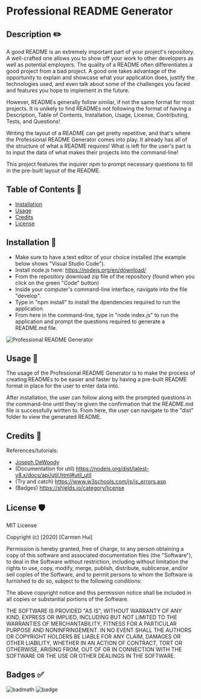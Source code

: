 # Professional README Generator

## Description ✏️

A good README is an extremely important part of your project's repository. A well-crafted one allows you to show off your work to other developers as well as potential employers. 
The quality of a README often differentiates a good project from a bad project. A good one takes advantage of the opportunity to explain and showcase what your application does, justify the technologies used, and even talk about some of the challenges you faced and features you hope to implement in the future. 

However, READMEs generally follow similar, if not the same format for most projects. It is unikely to find READMEs not following the format of having a Description, Table of Contents, Installation, Usage, License, Contributing, Tests, and Questions! 

Writing the layout of a README can get pretty repetitive, and that's where the Professional README Generator comes into play. It already has all of the structure of what a README requires! What is left for the user's part is to input the data of what makes their projects into the command-line!

This project features the inquirer npm to prompt necessary questions to fill in the pre-built layout of the README.


## Table of Contents 📜

* [Installation](#installation)
* [Usage](#usage)
* [Credits](#credits)
* [License](#license)


## Installation 💾

* Make sure to have a text editor of your choice installed (the example below shows "Visual Studio Code").
* Install node.js here: https://nodejs.org/en/download/
* From the repository download zip file of the repository (found when you click on the green "Code" button)
* Inside your computer's command-line interface, navigate into the file "develop".
* Type in "npm install" to install the dpendencies required to run the application.
* From here in the command-line, type in "node index.js" to run the application and prompt the questions required to generate a README.md file.

![Professional README Generator](./assets/readme_generator.gif)


## Usage 🔧

The usage of the Professional README Generator is to make the process of creating READMEs to be easier and faster by having a pre-built README format in place for the user to enter data into. 

After installation, the user can follow along with the prompted questions in the command-line until they're given the confirmation that the README.md file is successfully wirtten to. From here, the user can navigate to the "dist" folder to view the generated README.


## Credits 📣

References/tutorials:
* [Joseph DeWoody](https://github.com/jpd61/README-generator)
* (Documentation for util) https://nodejs.org/dist/latest-v8.x/docs/api/util.html#util_util
* (Try and catch) https://www.w3schools.com/js/js_errors.asp
* (Badges) https://shields.io/category/license


## License 🛡️

MIT License

Copyright (c) [2020] [Carmen Hui]

Permission is hereby granted, free of charge, to any person obtaining a copy
of this software and associated documentation files (the "Software"), to deal
in the Software without restriction, including without limitation the rights
to use, copy, modify, merge, publish, distribute, sublicense, and/or sell
copies of the Software, and to permit persons to whom the Software is
furnished to do so, subject to the following conditions:

The above copyright notice and this permission notice shall be included in all
copies or substantial portions of the Software.

THE SOFTWARE IS PROVIDED "AS IS", WITHOUT WARRANTY OF ANY KIND, EXPRESS OR
IMPLIED, INCLUDING BUT NOT LIMITED TO THE WARRANTIES OF MERCHANTABILITY,
FITNESS FOR A PARTICULAR PURPOSE AND NONINFRINGEMENT. IN NO EVENT SHALL THE
AUTHORS OR COPYRIGHT HOLDERS BE LIABLE FOR ANY CLAIM, DAMAGES OR OTHER
LIABILITY, WHETHER IN AN ACTION OF CONTRACT, TORT OR OTHERWISE, ARISING FROM,
OUT OF OR IN CONNECTION WITH THE SOFTWARE OR THE USE OR OTHER DEALINGS IN THE
SOFTWARE.


## Badges ✅ 

![badmath](https://img.shields.io/github/languages/top/nielsenjared/badmath)
![badge](https://img.shields.io/badge/license-MIT-green)


